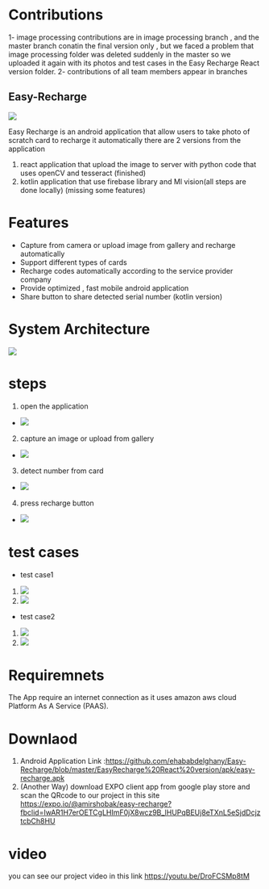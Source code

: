 # Contributions
1- image processing contributions are in  image processing branch , and the master branch conatin the final version only , but we faced  a problem that image processing folder  was deleted suddenly in the master so we uploaded it again with its photos and test cases in the Easy Recharge React version folder.
2- contributions of all team members appear in branches

## Easy-Recharge
![](images/1.jpg)


Easy Recharge is an android application that allow users to take photo of scratch card to recharge it automatically 
there are 2 versions from the application 

1. react application that upload the image to server with python code that uses openCV and tesseract (finished)
2. kotlin application that use firebase library and Ml vision(all steps are done locally) (missing some features)


# Features 


- Capture from camera or upload image from gallery and recharge automatically 
- Support different types of cards 
- Recharge codes automatically according to the service provider company
- Provide optimized , fast mobile android application
- Share button to share detected serial number (kotlin version)


# System Architecture
![](images/arch.png)


# steps 
1. open the application
- ![](images/1.jpg)



2. capture an image or upload from gallery
- ![](images/etisalat.jpg)


3. detect number from card
- ![](images/3.jpg)


4. press recharge button
- ![](images/et-code.jpg)


# test cases
- test case1

1. ![](images/etisalat.jpg)
2. ![](images/et-code.jpg)

- test case2
1. ![](images/orange.jpg)
2. ![](images/orange-code.jpg)

# Requiremnets
The App require an internet connection as it uses amazon aws cloud Platform As A Service (PAAS).

# Downlaod 
1. Android Application Link :https://github.com/ehababdelghany/Easy-Recharge/blob/master/EasyRecharge%20React%20version/apk/easy-recharge.apk 
2. (Another Way) download EXPO client app from google play store and scan the QRcode to our project in this site https://expo.io/@amirshobak/easy-recharge?fbclid=IwAR1H7erOETCgLHImF0jX8wcz9B_lHUPqBEUj8eTXnL5eSjdDcjztcbCh8HU

# video
you can see our project video in this link https://youtu.be/DroFCSMp8tM

